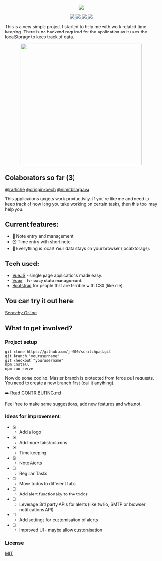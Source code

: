 <p align="center">
    <img src="https://github.com/j-000/scratchpad/blob/master/frontend/src/assets/images/logo1.png" />
</p>
<p align="center">
    <a href="https://elasticbeanstalk-eu-west-2-688580042881.s3.eu-west-2.amazonaws.com/index.html">
      <img src="https://img.shields.io/badge/Try%20it!-online-orange?style=flat-square" />
    </a>
    <a href="https://github.com/j-000/scratchpad/blob/master/LICENSE">
      <img src="https://img.shields.io/apm/l/vim-mode?color=blue&style=flat-square" />
    </a>
    <a href="https://discord.gg/XJtj76">
      <img src="https://img.shields.io/discord/617668577972977675?style=flat-square" />
    </a>
    <a href="https://github.com/SeleniumHQ/selenium">
      <img src="https://img.shields.io/badge/built%20with-VueJS-green.svg?style=flat-square" />
    </a>
</p>

This is a very simple project I started to help me with work related time keeping. 
There is no backend required for the application as it uses the localStorage to keep track of data.

<p align="center">
  <img height="400" src="https://github.com/j-000/scratchpad/blob/master/frontend/src/assets/images/github/headerimage3.png">
</p>

## Colaborators so far (3)
[@rasliche](https://github.com/rasliche) [@crispinkoech](https://github.com/crispinkoech) [@nimitbhargava](https://github.com/nimitbhargava)


This applications targets work productivity. If you're like me and need to keep track of how long you take
working on certain tasks, then this tool may help you. 

## Current features:
- :notebook_with_decorative_cover: Note entry and management.
- :timer_clock: Time entry with short note.
- :file_folder: Everything is local! Your data stays on your browser (localStorage).


## Tech used:
- [VueJS](https://vuejs.org/) - single page applications made easy.
- [Vuex](https://vuex.vuejs.org/) - for easy state management.
- [Bootstrap](https://getbootstrap.com/) for people that are terrible with CSS (like me).


## You can try it out here:
[Scratchy Online](https://elasticbeanstalk-eu-west-2-688580042881.s3.eu-west-2.amazonaws.com/index.html)


## What to get involved?

### Project setup
```
git clone https://github.com/j-000/scratchpad.git
git branch "yourusername"
git checkout "yourusername"
npm install
npm run serve
```
Now do some coding. Master branch is protected from force pull requests. You need to create a new branch first (call it anything).

:arrow_right: Read [CONTRIBUTING.md](https://github.com/j-000/scratchpad/blob/master/CONTRIBUTING.md)

Feel free to make some suggestions, add new features and whatnot.

### Ideas for improvement:
- [x] - Add a logo
- [x] - Add more tabs/columns
- [x] - Time keeping
- [x] - Note Alerts
- [ ] - Regular Tasks
- [ ] - Move todos to different tabs
- [ ] - Add alert functionaity to the todos
- [ ] - Leverage 3rd party APIs for alerts (like twilio, SMTP or browser notifications API)
- [ ] - Add settings for customisation of alerts
- [ ] - Improved UI - maybe allow customisation

### License
[MIT](https://en.wikipedia.org/wiki/MIT_License)

